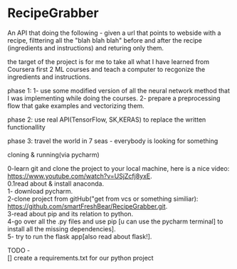 # RecipeGrabber
An API that doing the following - given a url that points to webside with a recipe, filttering all the "blah blah blah"  before and after the recipe (ingredients and instructions) and returing only them.

the target of the project is for me to take all what I have learned from Coursera first 2 ML courses and teach a computer to recgonize the ingredients and instructions.

phase 1: 
1- use some modified version of all the neural network method that I was implementing while doing the courses.
2- prepare a preprocessing flow that gake examples and vectorizing them.

phase 2: 
use real API(TensorFlow, SK,KERAS) to replace the written functionallity

phase 3: travel the world in 7 seas - everybody is looking for something


cloning & running(via pycharm)

0-learn git and clone the project to your local machine, here is a nice video: https://www.youtube.com/watch?v=USjZcfj8yxE. </br>
0.1read about & install anaconda. </br>
1- download pycharm. </br>
2-clone project from gitHub("get from vcs or something similiar): </br>
https://github.com/smartFreshBear/RecipeGrabber.git. </br>
3-read about pip and its relation to python. </br>
4-go over all the .py files and use pip [u can use the pycharm terminal] to install all the missing dependencies]. </br>
5- try to run the flask app[also read about flask!]. </br>


TODO -  </br>
[] create a requirements.txt for our python project </br>
